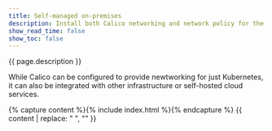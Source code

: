 ```yaml
---
title: Self-managed on-premises
description: Install both Calico networking and network policy for the most flexibility for on-premises deployments.  
show_read_time: false
show_toc: false
---
```


{{ page.description }}

While Calico can be configured to provide newtworking for just Kubernetes, it can also be integrated with other infrastructure 
or self-hosted cloud services.

{% capture content %}{% include index.html %}{% endcapture %}
{{ content | replace: "    ", "" }}
